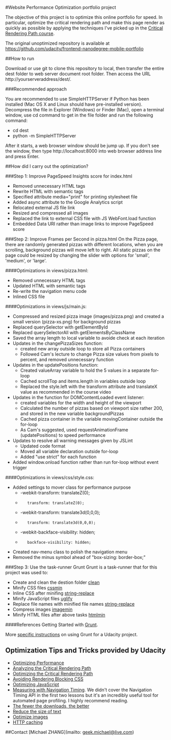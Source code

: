 #Website Performance Optimization portfolio project

The objective of this project is to optimize this online portfolio for speed. In particular, optimize the critical rendering path and make this page render as quickly as possible by applying the techniques I've picked up in the [Critical Rendering Path course](https://www.udacity.com/course/ud884).

The original unoptimized repository is available at  https://github.com/udacity/frontend-nanodegree-mobile-portfolio

##How to run

Download or use git to clone this repository to local, then transfer the entire dest folder to web server document root folder. Then access the URL http://yourserveraddress/dest/.

###Recommended approach

You are recommended to use SimpleHTTPServer if Python has been installed (Mac OS X and Linux should have pre-installed version). Decompress the file in Explorer (Windows) or Finder (Mac), open a terminal window, use cd  command to get in the file folder and run the following command:

* cd dest
* python -m SimpleHTTPServer

After it starts, a web browser window should be jump up. If you don't see the window, then type http://localhost:8000 into web browser address line and press Enter.

##How did I carry out the optimization?

###Step 1: Improve PageSpeed Insights score for index.html

* Removed unnecessary HTML tags
* Rewrite HTML with semantic tags
* Specified attribute media="print" for printing stylesheet file
* Added async attribute to the Google Analytics script
* Relocated external JS file link
* Resized and compressed all images
* Replaced the link to external CSS file with JS WebFont.load function
* Embedded Data URI rather than image links to improve PageSpeed score

###Step 2: Improve Frames per Second in pizza.html
On the Pizza page, there are randomly generated pizzas with different locations, when you are scrolling, background pizzas will move left to right. All static pizzas on the page could be resized by changing the slider with options for 'small', 'medium', or 'large'.

####Optimizations in views/pizza.html:

* Removed unnecessary HTML tags
* Updated HTML with semantic tags
* Re-write the navigation menu code
* Inlined CSS file

####Optimizations in views/js/main.js:

* Compressed and resized pizza image (images/pizza.png) and created a small version (pizza-xs.png) for background pizzas
* Replaced querySelector with getElementById
* Replaced querySelectorAll with getElementsByClassName
* Saved the array length to local variable to avoide check at each iteration
* Updates in the changePizzaSizes function:
  * created new array outside loop to store all Pizza containers
  * Followed Cam's lecture to change Pizza size values from pixels to percent, and removed unnecessary function
* Updates in the updatePositions function:
  * Created valueArray variable to hold the 5 values in a separate for-loop
  * Cached scrollTop and items.length in variables outside loop
  * Replaced the style.left with the transform attribute and translateX value as recommended in the course video
* Updates in the function for DOMContentLoaded event listener:
  * created variables for the width and height of the viewport
  * Calculated the number of pizzas based on viewport size rather 200, and stored in the new variable backgroundPizzas
  * Cached pizza container in the variable movingContainer outside the for-loop
  * As Cam's suggested, used requestAnimationFrame (updatePositions) to speed performance
* Updates to resolve all warning messages given by JSLint
  * Updated code format
  * Moved all variable declaration outside for-loop
  * Added "use strict" for each function
* Added window.onload function rather than run for-loop without event trigger

####Optimizations in views/css/style.css:

* Added settings to mover class for performance purpose
  * -webkit-transform: translateZ(0);
  *        transform: translateZ(0);
  * -webkit-transform: translate3d(0,0,0);
  *        transform: translate3d(0,0,0);
  * -webkit-backface-visibility: hidden;
  *        backface-visibility: hidden;
* Created nav-menu class to polish the navigation menu
* Removed the minus symbol ahead of "box-sizing: border-box;"

###Step 3: Use the task-runner Grunt
Grunt is a task-runner that for this project was used to:

* Create and clean the destion folder [clean](https://github.com/gruntjs/grunt-contrib-clean)
* Minify CSS files [cssmin](https://github.com/gruntjs/grunt-contrib-cssmin)
* Inline CSS after minifing [string-replace](https://github.com/eruizdechavez/grunt-string-replace)
* Minify JavaScript files [uglify](https://github.com/gruntjs/grunt-contrib-uglify)
* Replace file names with minified file names [string-replace](https://github.com/eruizdechavez/grunt-string-replace)
* Compress images [imagemin](https://github.com/gruntjs/grunt-contrib-imagemin)
* Minify HTML files after above tasks [htmlmin](https://github.com/gruntjs/grunt-contrib-htmlmin)

####References
Getting Started with <a href="http://gruntjs.com/getting-started">Grunt</a>.

More <a href="https://github.com/javsalazar/grunt-boilerplate">specific instructions</a> on using Grunt for a Udacity project.

## Optimization Tips and Tricks provided by Udacity
* [Optimizing Performance](https://developers.google.com/web/fundamentals/performance/ "web performance")
* [Analyzing the Critical Rendering Path](https://developers.google.com/web/fundamentals/performance/critical-rendering-path/analyzing-crp.html "analyzing crp")
* [Optimizing the Critical Rendering Path](https://developers.google.com/web/fundamentals/performance/critical-rendering-path/optimizing-critical-rendering-path.html "optimize the crp!")
* [Avoiding Rendering Blocking CSS](https://developers.google.com/web/fundamentals/performance/critical-rendering-path/render-blocking-css.html "render blocking css")
* [Optimizing JavaScript](https://developers.google.com/web/fundamentals/performance/critical-rendering-path/adding-interactivity-with-javascript.html "javascript")
* [Measuring with Navigation Timing](https://developers.google.com/web/fundamentals/performance/critical-rendering-path/measure-crp.html "nav timing api"). We didn't cover the Navigation Timing API in the first two lessons but it's an incredibly useful tool for automated page profiling. I highly recommend reading.
* [The fewer the downloads, the better](https://developers.google.com/web/fundamentals/performance/optimizing-content-efficiency/eliminate-downloads.html)
* [Reduce the size of text](https://developers.google.com/web/fundamentals/performance/optimizing-content-efficiency/optimize-encoding-and-transfer.html)
* [Optimize images](https://developers.google.com/web/fundamentals/performance/optimizing-content-efficiency/image-optimization.html)
* [HTTP caching](https://developers.google.com/web/fundamentals/performance/optimizing-content-efficiency/http-caching.html)

##Contact
[Michael ZHANG](mailto: geek.michael@live.com)
